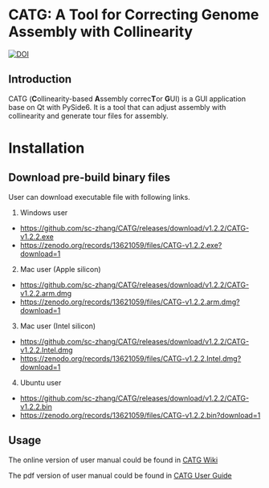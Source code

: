 # CATG: A Tool for Correcting Genome Assembly with Collinearity

[![DOI](https://zenodo.org/badge/DOI/10.5281/zenodo.13621059.svg)](https://doi.org/10.5281/zenodo.13621059)

## Introduction
CATG (**C**ollinearity-based **A**ssembly correc**T**or **G**UI) is a GUI application base on Qt with PySide6. 
It is a tool that can adjust assembly with collinearity and generate tour files for assembly.

# Installation
## Download pre-build binary files

User can download executable file with following links.  

1. Windows user  
- https://github.com/sc-zhang/CATG/releases/download/v1.2.2/CATG-v1.2.2.exe
- https://zenodo.org/records/13621059/files/CATG-v1.2.2.exe?download=1

2. Mac user (Apple silicon)
- https://github.com/sc-zhang/CATG/releases/download/v1.2.2/CATG-v1.2.2.arm.dmg
- https://zenodo.org/records/13621059/files/CATG-v1.2.2.arm.dmg?download=1

3. Mac user (Intel silicon)
- https://github.com/sc-zhang/CATG/releases/download/v1.2.2/CATG-v1.2.2.Intel.dmg
- https://zenodo.org/records/13621059/files/CATG-v1.2.2.Intel.dmg?download=1

4. Ubuntu user
- https://github.com/sc-zhang/CATG/releases/download/v1.2.2/CATG-v1.2.2.bin
- https://zenodo.org/records/13621059/files/CATG-v1.2.2.bin?download=1

## Usage

The online version of user manual could be found in [CATG Wiki](https://github.com/sc-zhang/CATG/wiki)

The pdf version of user manual could be found in [CATG User Guide](https://github.com/sc-zhang/CATG/blob/main/Manual/CATG%20User%20Guide.pdf)
